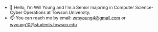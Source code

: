 - 👋 Hello, I’m Will Young and I'm a Senior majoring in Computer Science- Cyber Operations at Towson University.
- 📫 You can reach me by email: wmyoung4@gmail.com or wyoung10@students.towson.edu

<!---
WillYoung19/WillYoung19 is a ✨ special ✨ repository because its `README.md` (this file) appears on your GitHub profile.
You can click the Preview link to take a look at your changes.
--->
